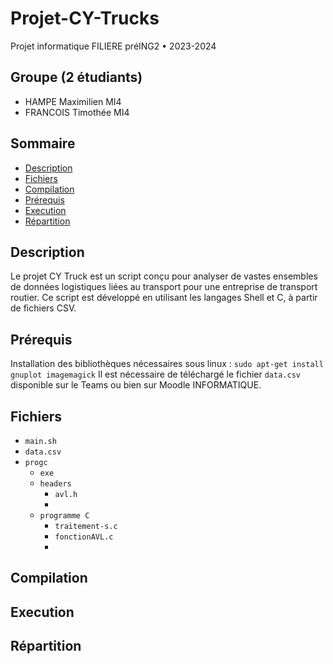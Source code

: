 # Projet-CY-Trucks
Projet informatique FILIERE préING2 • 2023-2024

## Groupe (2 étudiants)
  - HAMPE Maximilien MI4
  - FRANCOIS Timothée MI4
## Sommaire
  - [Description](##Description)
  - [Fichiers](##Fichiers)
  - [Compilation](##Compilation)
  - [Prérequis](##Prérequis)
  - [Execution](##Execution)
  - [Répartition](##Répartition)
## Description
Le projet CY Truck est un script conçu pour analyser de vastes ensembles de données logistiques liées au transport pour une entreprise de transport routier. Ce script est développé en utilisant les langages Shell et C, à partir de fichiers CSV.
## Prérequis
Installation des bibliothèques nécessaires sous linux : 
`sudo apt-get install gnuplot imagemagick`
Il est nécessaire de téléchargé le fichier `data.csv` disponible sur le Teams ou bien sur Moodle INFORMATIQUE.
## Fichiers 
- `main.sh`
- `data.csv`
- `progc`
    - `exe` 
    - `headers`
         - `avl.h`
         - 
    - `programme C`
        - `traitement-s.c`
        - `fonctionAVL.c`
        -
   

## Compilation

## Execution

## Répartition


